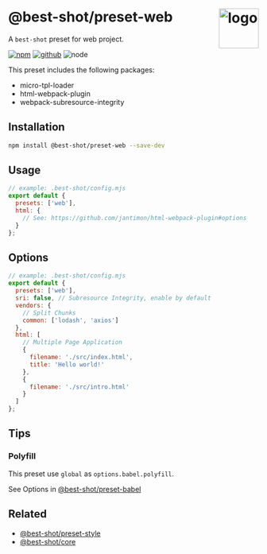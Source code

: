 # @best-shot/preset-web <img src="https://cdn.jsdelivr.net/gh/best-shot/best-shot/packages/core/logo.svg" alt="logo" height="80" align="right">

A `best-shot` preset for web project.

[![npm][npm-badge]][npm-url]
[![github][github-badge]][github-url]
![node][node-badge]

[npm-url]: https://www.npmjs.com/package/@best-shot/preset-web
[npm-badge]: https://img.shields.io/npm/v/@best-shot/preset-web.svg?style=flat-square&logo=npm
[github-url]: https://github.com/best-shot/best-shot/tree/master/packages/preset-web
[github-badge]: https://img.shields.io/npm/l/@best-shot/preset-web.svg?style=flat-square&colorB=blue&logo=github
[node-badge]: https://img.shields.io/node/v/@best-shot/preset-web.svg?style=flat-square&colorB=green&logo=node.js

This preset includes the following packages:

- micro-tpl-loader
- html-webpack-plugin
- webpack-subresource-integrity

## Installation

```bash
npm install @best-shot/preset-web --save-dev
```

## Usage

```mjs
// example: .best-shot/config.mjs
export default {
  presets: ['web'],
  html: {
    // See: https://github.com/jantimon/html-webpack-plugin#options
  }
};
```

## Options

```mjs
// example: .best-shot/config.mjs
export default {
  presets: ['web'],
  sri: false, // Subresource Integrity, enable by default
  vendors: {
    // Split Chunks
    common: ['lodash', 'axios']
  },
  html: [
    // Multiple Page Application
    {
      filename: './src/index.html',
      title: 'Hello world!'
    },
    {
      filename: './src/intro.html'
    }
  ]
};
```

## Tips

### Polyfill

This preset use `global` as `options.babel.polyfill`.

See Options in [@best-shot/preset-babel](../preset-babel#polyfill)

## Related

- [@best-shot/preset-style](../preset-style)
- [@best-shot/core](../core)
